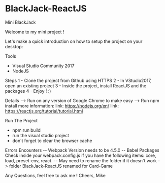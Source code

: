 # BlackJack-ReactJS
Mini BlackJack

Welcome to my mini project !

Let's make a quick introduction on how to setup the project on your desktop:

Tools
- Visual Studio Community 2017
- NodeJS

Steps
1 - Clone the project from Github using HTTPS
2 - In VStudio2017, open an existing project
3 - Inside the project, install ReactJS and the packages
4 - Enjoy ! :)

Details
--> Run on any version of Google Chrome to make easy
--> Run npm install
more information: 
  link: https://nodejs.org/en/
  link: https://reactjs.org/tutorial/tutorial.html

Run The Project
* npm run build
* run the visual studio project
* don't forget to clear the browser cache

Errors Encounters
-- Webpack Version needs to be 4.5.0
-- Babel Packages Check inside your webpack.config.js if you have the following items: core, load, preset-env, react. 
-- May need to rename the folder if it doesn't work 
    -> folder BlackJack-ReactJS renamed for Card-Game

Any Questions, feel free to ask me !
Cheers,
Mike
